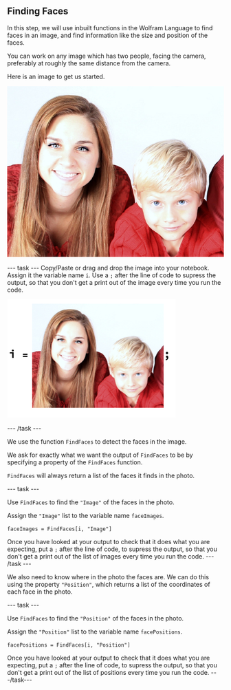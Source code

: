 ## Finding Faces

In this step, we will use inbuilt functions in the Wolfram Language to find faces in an image, and find information like the size and position of the faces.

You can work on any image which has two people, facing the camera, preferably at roughly the same distance from the camera.

Here is an image to get us started.


![original image](images/startingimage2.png)

--- task ---
Copy/Paste or drag and drop the image into your notebook. Assign it the variable name `i`. Use a `;` after the line of code to supress the output, so that you don't get a print out of the image every time you run the code.

![assign image to variable i](images/iequals2.png)

--- /task ---

We use the function `FindFaces` to detect the faces in the image.

We ask for exactly what we want the output of `FindFaces` to be by specifying a property of the `FindFaces` function.

`FindFaces` will always return a list of the faces it finds in the photo.

--- task ---

Use `FindFaces` to find the `"Image"` of the faces in the photo.

Assign the `"Image"` list to the variable name `faceImages`.

```
faceImages = FindFaces[i, "Image"]
```

Once you have looked at your output to check that it does what you are expecting, put a `;` after the line of code, to supress the output, so that you don't get a print out of the list of images every time you run the code.
--- /task ---

We also need to know where in the photo the faces are. We can do this using the property `"Position"`, which returns a list of the coordinates of each face in the photo.

--- task ---

Use `FindFaces` to find the `"Position"` of the faces in the photo.

Assign the `"Position"` list to the variable name `facePositions`.

```
facePositions = FindFaces[i, "Position"]
```

Once you have looked at your output to check that it does what you are expecting, put a `;` after the line of code, to supress the output, so that you don't get a print out of the list of positions every time you run the code.
---/task---





